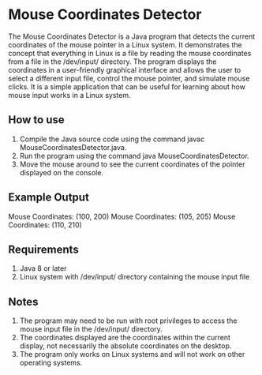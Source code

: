 # Mouse Coordinates Detector

The Mouse Coordinates Detector is a Java program that detects the current coordinates of the mouse pointer in a Linux system. It demonstrates the concept that everything in Linux is a file by reading the mouse coordinates from a file in the /dev/input/ directory. The program displays the coordinates in a user-friendly graphical interface and allows the user to select a different input file, control the mouse pointer, and simulate mouse clicks. It is a simple application that can be useful for learning about how mouse input works in a Linux system.

## How to use
1. Compile the Java source code using the command javac MouseCoordinatesDetector.java.
2. Run the program using the command java MouseCoordinatesDetector.
3. Move the mouse around to see the current coordinates of the pointer displayed on the console.

## Example Output
Mouse Coordinates: (100, 200)
Mouse Coordinates: (105, 205)
Mouse Coordinates: (110, 210)

## Requirements
1. Java 8 or later
2. Linux system with /dev/input/ directory containing the mouse input file

## Notes

1. The program may need to be run with root privileges to access the mouse input file in the /dev/input/ directory.
2. The coordinates displayed are the coordinates within the current display, not necessarily the absolute coordinates on the desktop.
3. The program only works on Linux systems and will not work on other operating systems.


